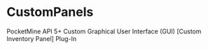 # CustomPanels
PocketMine API 5+ Custom Graphical User Interface (GUI) [Custom Inventory Panel] Plug-In
